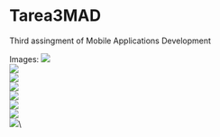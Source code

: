 # Tarea3MAD
Third assingment of Mobile Applications Development

Images:
![](images/P1.jpeg)\
![](images/P2.jpeg)\
![](images/P3.jpeg)\
![](images/P4.jpeg)\
![](images/P5.jpeg)\
![](images/P6.jpeg)\
![](images/P7.jpeg)\
![](images/P8.jpeg)\
